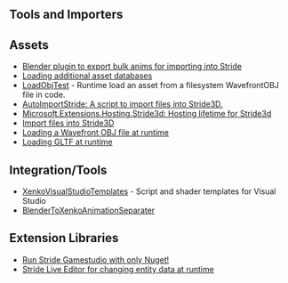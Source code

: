 ## Tools and Importers

## Assets
- [Blender plugin to export bulk anims for importing into Stride](https://github.com/JackPilley/BlenderToStrideAnimationSeparator)
- [Loading additional asset databases](https://gist.github.com/aikixd/b0decb0cfc28bbdacb46d953691f76fd)
- [LoadObjTest](https://github.com/jeske/LoadObjTest) - Runtime load an asset from a filesystem WavefrontOBJ file in code.
- [AutoImportStride: A script to import files into Stride3D.](https://github.com/VirtualBrightPlayz/AutoImportStride)
- [Microsoft.Extensions.Hosting.Stride3d: Hosting lifetime for Stride3d](https://github.com/spasarto/Microsoft.Extensions.Hosting.Stride3d)
- [Import files into Stride3D](https://github.com/VirtualBrightPlayz/AutoImportStride)
- [Loading a Wavefront OBJ file at runtime](https://github.com/jeske/LoadObjTest)
- [Loading GLTF at runtime](https://github.com/ykafia/StrideGltf/blob/master/GltfImport/LoadGLTF.cs)
 
## Integration/Tools
- [XenkoVisualStudioTemplates](https://github.com/tebjan/XenkoTemplates/releases) - Script and shader templates for Visual Studio
- [BlenderToXenkoAnimationSeparater](https://github.com/GutterLab/BlenderToXenkoAnimationSeparator)

## Extension Libraries
- [Run Stride Gamestudio with only Nuget!](https://github.com/Doprez/stride-gamestudio-nuget)
- [Stride Live Editor for changing entity data at runtime](https://github.com/tebjan/StrideLiveEditor)


